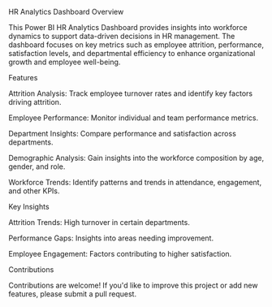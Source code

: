 HR Analytics Dashboard
Overview

This Power BI HR Analytics Dashboard provides insights into workforce dynamics to support data-driven decisions in HR management. The dashboard focuses on key metrics such as employee attrition, performance, satisfaction levels, and departmental efficiency to enhance organizational growth and employee well-being.

Features

Attrition Analysis: Track employee turnover rates and identify key factors driving attrition.

Employee Performance: Monitor individual and team performance metrics.

Department Insights: Compare performance and satisfaction across departments.

Demographic Analysis: Gain insights into the workforce composition by age, gender, and role.

Workforce Trends: Identify patterns and trends in attendance, engagement, and other KPIs.

Key Insights

Attrition Trends: High turnover in certain departments.

Performance Gaps: Insights into areas needing improvement.

Employee Engagement: Factors contributing to higher satisfaction.

Contributions

Contributions are welcome! If you'd like to improve this project or add new features, please submit a pull request.

